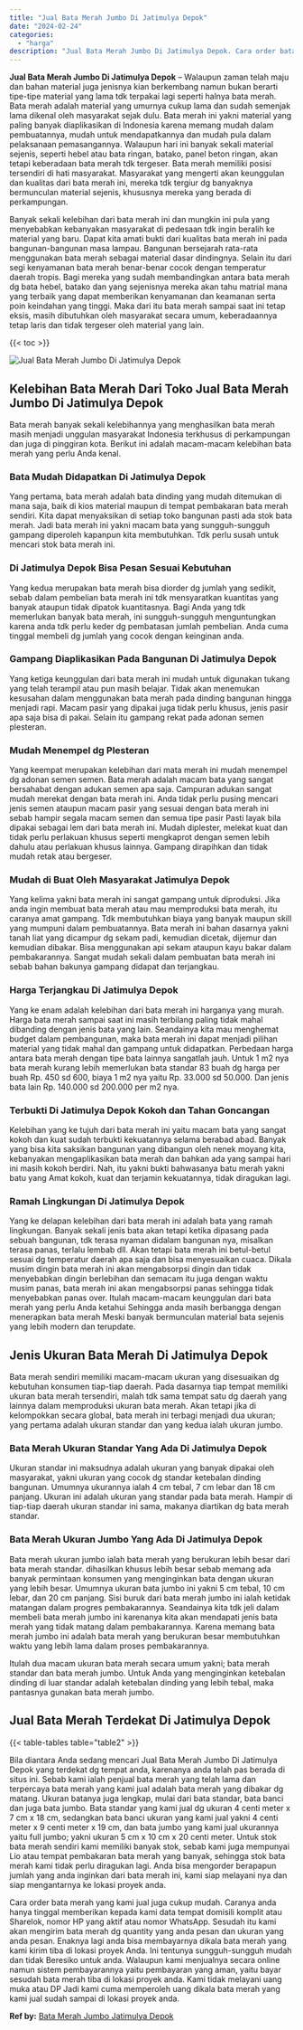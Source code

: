 ```yaml
---
title: "Jual Bata Merah Jumbo Di Jatimulya Depok"
date: "2024-02-24"
categories: 
  - "harga"
description: "Jual Bata Merah Jumbo Di Jatimulya Depok. Cara order bata merah yang kami jual juga cukup mudah. Caranya anda hanya tinggal memberikan kepada kami data tempa..."
---
```


**Jual Bata Merah Jumbo Di Jatimulya Depok** – Walaupun zaman telah maju dan bahan material juga jenisnya kian berkembang namun bukan berarti tipe-tipe material yang lama tdk terpakai lagi seperti halnya bata merah. Bata merah adalah material yang umurnya cukup lama dan sudah semenjak lama dikenal oleh masyarakat sejak dulu. Bata merah ini yakni material yang paling banyak diaplikasikan di Indonesia karena memang mudah dalam pembuatannya, mudah untuk mendapatkannya dan mudah pula dalam pelaksanaan pemasangannya. Walaupun hari ini banyak sekali material sejenis, seperti hebel atau bata ringan, batako, panel beton ringan, akan tetapi keberadaan bata merah tdk tergeser. Bata merah memiliki posisi tersendiri di hati masyarakat. Masyarakat yang mengerti akan keunggulan dan kualitas dari bata merah ini, mereka tdk tergiur dg banyaknya bermunculan material sejenis, khususnya mereka yang berada di perkampungan.

Banyak sekali kelebihan dari bata merah ini dan mungkin ini pula yang menyebabkan kebanyakan masyarakat di pedesaan tdk ingin beralih ke material yang baru. Dapat kita amati bukti dari kualitas bata merah ini pada bangunan-bangunan masa lampau. Bangunan bersejarah rata-rata menggunakan bata merah sebagai material dasar dindingnya. Selain itu dari segi kenyamanan bata merah benar-benar cocok dengan temperatur daerah tropis. Bagi mereka yang sudah membandingkan antara bata merah dg bata hebel, batako dan yang sejenisnya mereka akan tahu matrial mana yang terbaik yang dapat memberikan kenyamanan dan keamanan serta poin keindahan yang tinggi. Maka dari itu bata merah sampai saat ini tetap eksis, masih dibutuhkan oleh masyarakat secara umum, keberadaannya tetap laris dan tidak tergeser oleh material yang lain.

{{< toc >}}

![Jual Bata Merah Jumbo Di Jatimulya Depok](/images/jual-bata-merah-03.png)

## Kelebihan Bata Merah Dari Toko Jual Bata Merah Jumbo Di Jatimulya Depok

Bata merah banyak sekali kelebihannya yang menghasilkan bata merah masih menjadi unggulan masyarakat Indonesia terkhusus di perkampungan dan juga di pinggiran kota. Berikut ini adalah macam-macam kelebihan bata merah yang perlu Anda kenal.

### Bata Mudah Didapatkan Di Jatimulya Depok

Yang pertama, bata merah adalah bata dinding yang mudah ditemukan di mana saja, baik di kios material maupun di tempat pembakaran bata merah sendiri. Kita dapat menyaksikan di setiap toko bangunan pasti ada stok bata merah. Jadi bata merah ini yakni macam bata yang sungguh-sungguh gampang diperoleh kapanpun kita membutuhkan. Tdk perlu susah untuk mencari stok bata merah ini.

### Di Jatimulya Depok Bisa Pesan Sesuai Kebutuhan

Yang kedua merupakan bata merah bisa diorder dg jumlah yang sedikit, sebab dalam pembelian bata merah ini tdk mensyaratkan kuantitas yang banyak ataupun tidak dipatok kuantitasnya. Bagi Anda yang tdk memerlukan banyak bata merah, ini sungguh-sungguh menguntungkan karena anda tdk perlu keder dg pembatasan jumlah pembelian. Anda cuma tinggal membeli dg jumlah yang cocok dengan keinginan anda.

### Gampang Diaplikasikan Pada Bangunan Di Jatimulya Depok

Yang ketiga keunggulan dari bata merah ini mudah untuk digunakan tukang yang telah terampil atau pun masih belajar. Tidak akan menemukan kesusahan dalam menggunakan bata merah pada dinding bangunan hingga menjadi rapi. Macam pasir yang dipakai juga tidak perlu khusus, jenis pasir apa saja bisa di pakai. Selain itu gampang rekat pada adonan semen plesteran.

### Mudah Menempel dg Plesteran

Yang keempat merupakan kelebihan dari mata merah ini mudah menempel dg adonan semen semen. Bata merah adalah macam bata yang sangat bersahabat dengan adukan semen apa saja. Campuran adukan sangat mudah merekat dengan bata merah ini. Anda tidak perlu pusing mencari jenis semen ataupun macam pasir yang sesuai dengan bata merah ini sebab hampir segala macam semen dan semua tipe pasir Pasti layak bila dipakai sebagai lem dari bata merah ini. Mudah diplester, melekat kuat dan tidak perlu perlakuan khusus seperti mengkaprot dengan semen lebih dahulu atau perlakuan khusus lainnya. Gampang dirapihkan dan tidak mudah retak atau bergeser.

### Mudah di Buat Oleh Masyarakat Jatimulya Depok

Yang kelima yakni bata merah ini sangat gampang untuk diproduksi. Jika anda ingin membuat bata merah atau mau memproduksi bata merah, itu caranya amat gampang. Tdk membutuhkan biaya yang banyak maupun skill yang mumpuni dalam pembuatannya. Bata merah ini bahan dasarnya yakni tanah liat yang dicampur dg sekam padi, kemudian dicetak, dijemur dan kemudian dibakar. Bisa menggunakan api sekam ataupun kayu bakar dalam pembakarannya. Sangat mudah sekali dalam pembuatan bata merah ini sebab bahan bakunya gampang didapat dan terjangkau.

### Harga Terjangkau Di Jatimulya Depok

Yang ke enam adalah kelebihan dari bata merah ini harganya yang murah. Harga bata merah sampai saat ini masih terbilang paling tidak mahal dibanding dengan jenis bata yang lain. Seandainya kita mau menghemat budget dalam pembangunan, maka bata merah ini dapat menjadi pilihan material yang tidak mahal dan gampang untuk didapatkan. Perbedaan harga antara bata merah dengan tipe bata lainnya sangatlah jauh. Untuk 1 m2 nya bata merah kurang lebih memerlukan bata standar 83 buah dg harga per buah Rp. 450 sd 600, biaya 1 m2 nya yaitu Rp. 33.000 sd 50.000. Dan jenis bata lain Rp. 140.000 sd 200.000 per m2 nya.

### Terbukti Di Jatimulya Depok Kokoh dan Tahan Goncangan

Kelebihan yang ke tujuh dari bata merah ini yaitu macam bata yang sangat kokoh dan kuat sudah terbukti kekuatannya selama berabad abad. Banyak yang bisa kita saksikan bangunan yang dibangun oleh nenek moyang kita, kebanyakan mengaplikasikan bata merah dan bahkan ada yang sampai hari ini masih kokoh berdiri. Nah, itu yakni bukti bahwasanya batu merah yakni batu yang Amat kokoh, kuat dan terjamin kekuatannya, tidak diragukan lagi.

### Ramah Lingkungan Di Jatimulya Depok

Yang ke delapan kelebihan dari bata merah ini adalah bata yang ramah lingkungan. Banyak sekali jenis bata akan tetapi ketika dipasang pada sebuah bangunan, tdk terasa nyaman didalam bangunan nya, misalkan terasa panas, terlalu lembab dll. Akan tetapi bata merah ini betul-betul sesuai dg temperatur daerah apa saja dan bisa menyesuaikan cuaca. Dikala musim dingin bata merah ini akan mengabsorpsi dingin dan tidak menyebabkan dingin berlebihan dan semacam itu juga dengan waktu musim panas, bata merah ini akan mengabsorpsi panas sehingga tidak menyebabkan panas over. Itulah macam-macam keunggulan dari bata merah yang perlu Anda ketahui Sehingga anda masih berbangga dengan menerapkan bata merah Meski banyak bermunculan material bata sejenis yang lebih modern dan terupdate.

## Jenis Ukuran Bata Merah Di Jatimulya Depok

Bata merah sendiri memiliki macam-macam ukuran yang disesuaikan dg kebutuhan konsumen tiap-tiap daerah. Pada dasarnya tiap tempat memiliki ukuran bata merah tersendiri, malah tdk sama tempat satu dg daerah yang lainnya dalam memproduksi ukuran bata merah. Akan tetapi jika di kelompokkan secara global, bata merah ini terbagi menjadi dua ukuran; yang pertama adalah ukuran standar dan yang kedua ialah ukuran jumbo.

### Bata Merah Ukuran Standar Yang Ada Di Jatimulya Depok

Ukuran standar ini maksudnya adalah ukuran yang banyak dipakai oleh masyarakat, yakni ukuran yang cocok dg standar ketebalan dinding bangunan. Umumnya ukurannya ialah 4 cm tebal, 7 cm lebar dan 18 cm panjang. Ukuran ini adalah ukuran yang standar pada bata merah. Hampir di tiap-tiap daerah ukuran standar ini sama, makanya diartikan dg bata merah standar.

### Bata Merah Ukuran Jumbo Yang Ada Di Jatimulya Depok

Bata merah ukuran jumbo ialah bata merah yang berukuran lebih besar dari bata merah standar. dihasilkan khusus lebih besar sebab memang ada banyak permintaan konsumen yang menginginkan bata dengan ukuran yang lebih besar. Umumnya ukuran bata jumbo ini yakni 5 cm tebal, 10 cm lebar, dan 20 cm panjang. Sisi buruk dari bata merah jumbo ini ialah ketidak matangan dalam progres pembakarannya. Seandainya kita tdk jeli dalam membeli bata merah jumbo ini karenanya kita akan mendapati jenis bata merah yang tidak matang dalam pembakarannya. Karena memang bata merah jumbo ini adalah bata merah yang berukuran besar membutuhkan waktu yang lebih lama dalam proses pembakarannya.

Itulah dua macam ukuran bata merah secara umum yakni; bata merah standar dan bata merah jumbo. Untuk Anda yang menginginkan ketebalan dinding di luar standar adalah ketebalan dinding yang lebih tebal, maka pantasnya gunakan bata merah jumbo.

## Jual Bata Merah Terdekat Di Jatimulya Depok

{{< table-tables table="table2" >}}

Bila diantara Anda sedang mencari Jual Bata Merah Jumbo Di Jatimulya Depok yang terdekat dg tempat anda, karenanya anda telah pas berada di situs ini. Sebab kami ialah penjual bata merah yang telah lama dan terpercaya bata merah yang kami jual adalah bata merah yang dibakar dg matang. Ukuran batanya juga lengkap, mulai dari bata standar, bata banci dan juga bata jumbo. Bata standar yang kami jual dg ukuran 4 centi meter x 7 cm x 18 cm, sedangkan bata banci ukuran yang kami jual yakni 4 centi meter x 9 centi meter x 19 cm, dan bata jumbo yang kami jual ukurannya yaitu full jumbo; yakni ukuran 5 cm x 10 cm x 20 centi meter. Untuk stok bata merah sendiri kami memiliki banyak stok, sebab kami juga mempunyai Lio atau tempat pembakaran bata merah yang banyak, sehingga stok bata merah kami tidak perlu diragukan lagi. Anda bisa mengorder berapapun jumlah yang anda inginkan dari bata merah ini, kami siap melayani nya dan siap mengantarnya ke lokasi proyek anda.

Cara order bata merah yang kami jual juga cukup mudah. Caranya anda hanya tinggal memberikan kepada kami data tempat domisili komplit atau Sharelok, nomor HP yang aktif atau nomor WhatsApp. Sesudah itu kami akan mengirim bata merah dg quantity yang anda pesan dan ukuran yang anda pesan. Enaknya lagi anda bisa membayarnya dikala bata merah yang kami kirim tiba di lokasi proyek Anda. Ini tentunya sungguh-sungguh mudah dan tidak Beresiko untuk anda. Walaupun kami menjualnya secara online namun sistem pembayarannya yaitu pembayaran yang aman, yaitu bayar sesudah bata merah tiba di lokasi proyek anda. Kami tidak melayani uang muka atau DP Jadi kami cuma memperoleh uang dikala bata merah yang kami jual sudah sampai di lokasi proyek anda.

**Ref by:** [Bata Merah Jumbo Jatimulya Depok](https://id.wikipedia.org/wiki/Bata)
